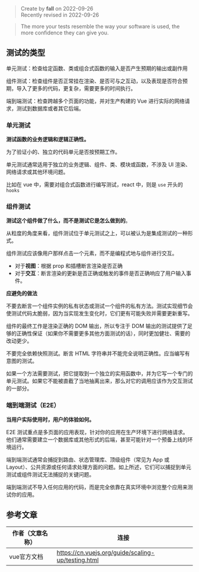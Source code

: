 > Create by **fall** on 2022-09-26<br/>
> Recently revised in 2022-09-26

> The more your tests resemble the way your software is used, the more confidence they can give you.

## 测试的类型

单元测试：检查给定函数、类或组合式函数的输入是否产生预期的输出或副作用

组件测试：检查组件是否正常挂在渲染、是否可与之互动，以及表现是否符合预期，导入了更多的代码，更复杂，需要更多的时间执行。

端到端测试：检查跨越多个页面的功能，并对生产构建的 Vue 进行实际的网络请求，测试到数据库或者其它后端。

### 单元测试

**测试函数的业务逻辑和逻辑正确性。**

为了验证小的、独立的代码单元是否按预期工作。

单元测试通常适用于独立的业务逻辑、组件、类、模块或函数，不涉及 UI 渲染、网络请求或其他环境问题。

比如在 vue 中，需要对组合式函数进行编写测试，react 中，则是 `use` 开头的 `hooks`

### 组件测试

**测试这个组件做了什么，而不是测试它是怎么做到的**。

从粒度的角度来看，组件测试位于单元测试之上，可以被认为是集成测试的一种形式。

组件测试应该像用户那样点击一个元素，而不是编程式地与组件进行交互。

- 对于**视图**：根据 prop 和插槽断言渲染是否正确
- 对于**交互**：断言渲染的更新是否正确或触发的事件是否正确响应了用户输入事件。

**应避免的做法**

不要去断言一个组件实例的私有状态或测试一个组件的私有方法。测试实现细节会使测试代码太脆弱，因为当实现发生变化时，它们更有可能失败并需要更新重写。

组件的最终工作是渲染正确的 DOM 输出，所以专注于 DOM 输出的测试提供了足够的正确性保证（如果你不需要更多其他方面测试的话），同时更加健壮、需要的改动更少。

不要完全依赖快照测试。断言 HTML 字符串并不能完全说明正确性。应当编写有意图的测试。

如果一个方法需要测试，把它提取到一个独立的实用函数中，并为它写一个专门的单元测试。如果它不能被直截了当地抽离出来，那么对它的调用应该作为交互测试的一部分。

### 端到端测试（E2E）

**当用户实际使用时，用户的体验如何。**

E2E 测试重点是多页面的应用表现，针对你的应用在生产环境下进行网络请求。他们通常需要建立一个数据库或其他形式的后端，甚至可能针对一个预备上线的环境运行。

端到端测试通常会捕捉到路由、状态管理库、顶级组件（常见为 App 或 Layout）、公共资源或任何请求处理方面的问题。如上所述，它们可以捕捉到单元测试或组件测试无法捕捉的关键问题。

端到端测试不导入任何应用的代码，而是完全依靠在真实环境中浏览整个应用来测试你的应用。



## 参考文章

| 作者（文章名称） | 连接                                               |
| ---------------- | -------------------------------------------------- |
| vue官方文档      | https://cn.vuejs.org/guide/scaling-up/testing.html |

